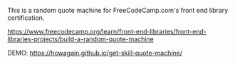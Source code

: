 This is a random quote machine for FreeCodeCamp.com's front end library certification.

https://www.freecodecamp.org/learn/front-end-libraries/front-end-libraries-projects/build-a-random-quote-machine

DEMO: https://howagain.github.io/get-skill-quote-machine/
